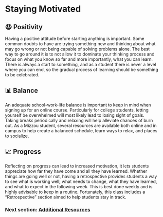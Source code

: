 # Staying Motivated

## :laughing: Positivity

Having a positive attitude before starting anything is important. Some common doubts to have are trying something new and thinking about what may go wrong or not being capable of solving problems alone. The best way to go around it is to not allow it to dominate your thinking process and focus on what you know so far and more importantly, what you can learn. There is always a start to something, and as a student there is never a level where you can end, so the gradual process of learning should be something to be celebrated.

## :bar_chart: Balance

An adequate school-work-life balance is important to keep in mind when signing up for an online course. Particularly for college students, letting yourself be overwhelmed will most likely lead to losing sight of goals. Taking breaks periodically and relaxing will help alleviate chances of burn out. As a Mizzou student, several resources are available both online and in campus to help create a balanced schedule, learn ways to relax, and places to socialize. 

## :chart_with_upwards_trend: Progress

Reflecting on progress can lead to increased motivation, it lets students appreciate how far they have come and all they have learned. Whether things are going well or not, having a retrospective provides students a way to see what is working well, what needs to change, what they have learned, and what to expect in the following week. This is best done weekly and is highly advisable to keep in a routine. Fortunately, this class includes a “Retrospective” section aimed to help students stay in track.


### Next section: [Additional Resources](../Chapters/Resources.md)
